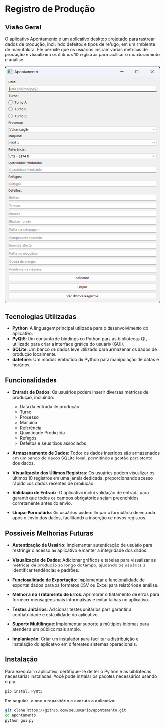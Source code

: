 # Registro de Produção

## Visão Geral

O aplicativo Apontamento é um aplicativo desktop projetado para rastrear dados de produção, incluindo defeitos e tipos de refugo, em um ambiente de manufatura. Ele permite que os usuários insiram várias métricas de produção e visualizem os últimos 10 registros para facilitar o monitoramento e análise.

![Window](/static/gui.png)

## Tecnologias Utilizadas

- **Python**: A linguagem principal utilizada para o desenvolvimento do aplicativo.
- **PyQt5**: Um conjunto de bindings do Python para as bibliotecas Qt, utilizado para criar a interface gráfica do usuário (GUI).
- **SQLite**: Um banco de dados leve utilizado para armazenar os dados de produção localmente.
- **datetime**: Um módulo embutido do Python para manipulação de datas e horários.

## Funcionalidades

- **Entrada de Dados**: Os usuários podem inserir diversas métricas de produção, incluindo:
  - Data da entrada de produção
  - Turno
  - Processo
  - Máquina
  - Referência
  - Quantidade Produzida
  - Refugos
  - Defeitos e seus tipos associados

- **Armazenamento de Dados**: Todos os dados inseridos são armazenados em um banco de dados SQLite local, permitindo a gestão persistente dos dados.

- **Visualização dos Últimos Registros**: Os usuários podem visualizar os últimos 10 registros em uma janela dedicada, proporcionando acesso rápido aos dados recentes de produção.

- **Validação de Entrada**: O aplicativo inclui validação de entrada para garantir que todos os campos obrigatórios sejam preenchidos corretamente antes do envio.

- **Limpar Formulário**: Os usuários podem limpar o formulário de entrada após o envio dos dados, facilitando a inserção de novos registros.

## Possíveis Melhorias Futuras

- **Autenticação de Usuário**: Implementar autenticação de usuário para restringir o acesso ao aplicativo e manter a integridade dos dados.

- **Visualização de Dados**: Adicionar gráficos e tabelas para visualizar as métricas de produção ao longo do tempo, ajudando os usuários a identificar tendências e padrões.

- **Funcionalidade de Exportação**: Implementar a funcionalidade de exportar dados para os formatos CSV ou Excel para relatórios e análise.

- **Melhoria no Tratamento de Erros**: Aprimorar o tratamento de erros para fornecer mensagens mais informativas e evitar falhas no aplicativo.

- **Testes Unitários**: Adicionar testes unitários para garantir a confiabilidade e estabilidade do aplicativo.

- **Suporte Multilíngue**: Implementar suporte a múltiplos idiomas para atender a um público mais amplo.

- **Implantação**: Criar um instalador para facilitar a distribuição e instalação do aplicativo em diferentes sistemas operacionais.

## Instalação

Para executar o aplicativo, certifique-se de ter o Python e as bibliotecas necessárias instaladas. Você pode instalar os pacotes necessários usando o pip:

```bash
pip install PyQt5
```

Em seguida, clone o repositório e execute o aplicativo:

```bash
git clone https://github.com/seuusuario/apontamento.git
cd apontamento
python gui.py
```

